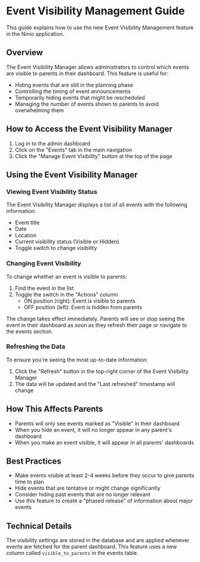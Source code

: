 # Event Visibility Management Guide

This guide explains how to use the new Event Visibility Management feature in the Ninio application.

## Overview

The Event Visibility Manager allows administrators to control which events are visible to parents in their dashboard. This feature is useful for:

- Hiding events that are still in the planning phase
- Controlling the timing of event announcements
- Temporarily hiding events that might be rescheduled
- Managing the number of events shown to parents to avoid overwhelming them

## How to Access the Event Visibility Manager

1. Log in to the admin dashboard
2. Click on the "Events" tab in the main navigation
3. Click the "Manage Event Visibility" button at the top of the page

## Using the Event Visibility Manager

### Viewing Event Visibility Status

The Event Visibility Manager displays a list of all events with the following information:
- Event title
- Date
- Location
- Current visibility status (Visible or Hidden)
- Toggle switch to change visibility

### Changing Event Visibility

To change whether an event is visible to parents:

1. Find the event in the list
2. Toggle the switch in the "Actions" column
   - ON position (right): Event is visible to parents
   - OFF position (left): Event is hidden from parents

The change takes effect immediately. Parents will see or stop seeing the event in their dashboard as soon as they refresh their page or navigate to the events section.

### Refreshing the Data

To ensure you're seeing the most up-to-date information:

1. Click the "Refresh" button in the top-right corner of the Event Visibility Manager
2. The data will be updated and the "Last refreshed" timestamp will change

## How This Affects Parents

- Parents will only see events marked as "Visible" in their dashboard
- When you hide an event, it will no longer appear in any parent's dashboard
- When you make an event visible, it will appear in all parents' dashboards

## Best Practices

- Make events visible at least 2-4 weeks before they occur to give parents time to plan
- Hide events that are tentative or might change significantly
- Consider hiding past events that are no longer relevant
- Use this feature to create a "phased release" of information about major events

## Technical Details

The visibility settings are stored in the database and are applied whenever events are fetched for the parent dashboard. This feature uses a new column called `visible_to_parents` in the events table.
